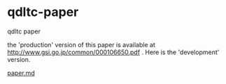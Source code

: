 # qdltc-paper
qdltc paper

the 'production' version of this paper is available at http://www.gsi.go.jp/common/000106650.pdf . Here is the 'development' version.

[paper.md](paper.md)
